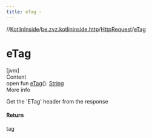 ```yaml
---
title: eTag -
---
```

//[KotlinInside](../../index.md)/[be.zvz.kotlininside.http](../index.md)/[HttpRequest](index.md)/[eTag](e-tag.md)



# eTag  
[jvm]  
Content  
open fun [eTag](e-tag.md)(): [String](https://docs.oracle.com/javase/7/docs/api/java/lang/String.html)  
More info  


Get the 'ETag' header from the response



#### Return  


tag

  



